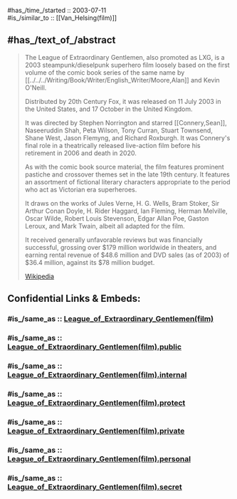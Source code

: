 
#has_/time_/started :: 2003-07-11  
#is_/similar_to :: [[Van_Helsing(film)]] 

## #has_/text_of_/abstract 

> The League of Extraordinary Gentlemen, also promoted as LXG, 
> is a 2003 steampunk/dieselpunk superhero film 
> loosely based on the first volume of the comic book series of the same name 
> by [[../../../Writing/Book/Writer/English_Writer/Moore,Alan]] and Kevin O'Neill. 
> 
> Distributed by 20th Century Fox, it was released on 11 July 2003 in the United States, 
> and 17 October in the United Kingdom. 
> 
> It was directed by Stephen Norrington and starred [[Connery,Sean]], Naseeruddin Shah, 
> Peta Wilson, Tony Curran, Stuart Townsend, Shane West, Jason Flemyng, 
> and Richard Roxburgh. 
> It was Connery's final role in a theatrically released live-action film 
> before his retirement in 2006 and death in 2020.
>
> As with the comic book source material, 
> the film features prominent pastiche and crossover themes set in the late 19th century. 
> It features an assortment of fictional literary characters appropriate to the period 
> who act as Victorian era superheroes. 
> 
> It draws on the works of Jules Verne, H. G. Wells, Bram Stoker, Sir Arthur Conan Doyle, 
> H. Rider Haggard, Ian Fleming, Herman Melville, Oscar Wilde, Robert Louis Stevenson, 
> Edgar Allan Poe, Gaston Leroux, and Mark Twain, albeit all adapted for the film.
>
> It received generally unfavorable reviews but was financially successful, 
> grossing over $179 million worldwide in theaters, 
> and earning rental revenue of $48.6 million 
> and DVD sales (as of 2003) of $36.4 million, against its $78 million budget.
>
> [Wikipedia](https://en.wikipedia.org/wiki/The%20League%20of%20Extraordinary%20Gentlemen%20(film))


## Confidential Links & Embeds: 

### #is_/same_as :: [League_of_Extraordinary_Gentlemen(film)](/_Standards/Society/Communication/Media/Movie/Movie-Genre/Fantasy-Movie/League_of_Extraordinary_Gentlemen(film).md) 

### #is_/same_as :: [League_of_Extraordinary_Gentlemen(film).public](/_public/Society/Communication/Media/Movie/Movie-Genre/Fantasy-Movie/League_of_Extraordinary_Gentlemen(film).public.md) 

### #is_/same_as :: [League_of_Extraordinary_Gentlemen(film).internal](/_internal/Society/Communication/Media/Movie/Movie-Genre/Fantasy-Movie/League_of_Extraordinary_Gentlemen(film).internal.md) 

### #is_/same_as :: [League_of_Extraordinary_Gentlemen(film).protect](/_protect/Society/Communication/Media/Movie/Movie-Genre/Fantasy-Movie/League_of_Extraordinary_Gentlemen(film).protect.md) 

### #is_/same_as :: [League_of_Extraordinary_Gentlemen(film).private](/_private/Society/Communication/Media/Movie/Movie-Genre/Fantasy-Movie/League_of_Extraordinary_Gentlemen(film).private.md) 

### #is_/same_as :: [League_of_Extraordinary_Gentlemen(film).personal](/_personal/Society/Communication/Media/Movie/Movie-Genre/Fantasy-Movie/League_of_Extraordinary_Gentlemen(film).personal.md) 

### #is_/same_as :: [League_of_Extraordinary_Gentlemen(film).secret](/_secret/Society/Communication/Media/Movie/Movie-Genre/Fantasy-Movie/League_of_Extraordinary_Gentlemen(film).secret.md)

